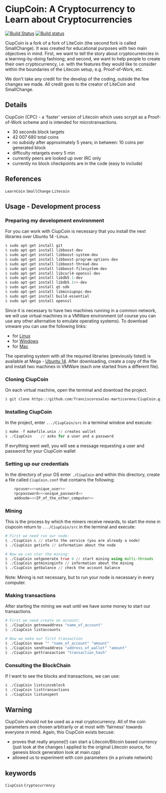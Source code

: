 # CiupCoin: A Cryptocurrency to Learn about Cryptocurrencies

[![Build Status](https://travis-ci.org/ChrisRackauckas/ExamplePackage.jl.svg?branch=master)](https://travis-ci.org/ChrisRackauckas/ExamplePackage.jl)
[![Build status](https://ci.appveyor.com/api/projects/status/9iuvdt0j0mw6au0k?svg=true)](https://ci.appveyor.com/project/ChrisRackauckas/examplepackage-jl)

CiupCoin is a fork of a fork of LiteCoin  (the second fork is called SmallChange). It was created for educational purposes with two main objectives in mind. First, we want to tell the story about cryptocurrencies in a learning-by-doing fashiong; and second, we want to help people to create their own cryptocurrency, i.e. with the features they would like to consider within the boundaries of the Litecoin setup, e.g. Proof-of-Work, etc.  

We don't take any credit for the develop of the coding, outside the few changes we made. All credit goes to the creator of LiteCoin and SmallChange.

## Details
CiupCoin (CPC) - a 'faster' version of Litecoin which uses scrypt as a Proof-of-Work scheme and is intended for microtransactions.

 - 30 seconds block targets
 - 42 007 680 total coins
 - no subsidy after approximately 5 years;
    in between: 10 coins per generated block
 - difficulty retargets every 5 min
 - currently peers are looked up over IRC only
 - currently no block checkpoints are in the code (easy to include)

## References
`LearnCoin`
`SmallChange`
`Litecoin`

## Usage - Development process

### Preparing my development environment

For you can work with CiupCoin is necessary that you install the next libraries over Ubuntu 14 -Linux.

```julia
$ sudo apt-get install git
$ sudo apt-get install libboost-dev
$ sudo apt-get install libboost-system-dev
$ sudo apt-get install libboost-program-options-dev
$ sudo apt-get install libboost-thread-dev
$ sudo apt-get install libboost-filesystem-dev
$ sudo apt-get install libcurl4-openssl-dev
$ sudo apt-get install libdb5.1-dev
$ sudo apt-get install libdb5.1++-dev
$ sudo apt-get install qt-sdk
$ sudo apt-get install libminiupnpc-dev
$ sudo apt-get install build-essential
$ sudo apt-get install openssl
```

Since it is necessary to have two machines running in a common network, we will use virtual machines in a VMWare environment (of course you can use any other alternative to emulate operating systems). To download vmware you can use the following links:
- for [Linux][Linux]
- for [Windows][Windows]
- for [Mac][Mac]

The operating system with all the required libraries (previously listed) is available at Mega - [Ubuntu 14][Ubuntu 14]. After downloading,  create a copy of the file and install two machines in VMWare (each one started from a different file). 

### Cloning CiupCoin
On each virtual machine, open the terminal and download the project.
```julia
$ git clone https://github.com/franciscorosales-marticorena/CiupCoin.git
```

### Installing CiupCoin
In the project, enter `.../CiupCoin/src` in a terminal window and execute:
```julia
$ make -f makefile.unix	// creates wallet
$ ./CiupCoin	// asks for a user and a password
```
If evrything went well, you will see a message requesting a user and password for your CiupCoin wallet

### Setting up our credentials
In the directory of your OS enter  `./CiupCoin` and within this directory, create a file called `CiupCoin.conf` that contains the following:
```julia
	rpcuser=<<unique_user>>
	rpcpassword=<<unique_password>>
	addnode=<<IP_of_the_other_computer>>
```

### Mining
This is the process by which the miners receive rewards, to start the mine in ciupcoin return to `.../CiupCoin/src` in the terminal and execute:
```julia
# First we need run our node:
$ ./CiupCoin & // starts the service (you are already a node)
$ ./CiupCoin getinfo // information about the node

# Now we can star the mining:
$ ./CiupCoin setgenerate true 4 // start mining using multi-threads
$ ./CiupCoin getmininginfo // information about the mining
$ ./CiupCoin getbalance // check the account balance
```
Note: Mining is not necessary, but to run your node is necessary in every computer.

### Making transactions
After starting the mining we wait until we have some money to start our transactions.
```julia
# First we need create an account:
$ ./CiupCoin getnewaddress "name_of_account"
$ ./CiupCoin listaccounts

# Now we make our first transaction
$ ./CiupCoin move "" "name_of_account" "amount"
$ ./CiupCoin sendtoaddress "address_of_wallet" "amount"
$ ./CiupCoin gettransaction "transaction_hash"
```
### Consulting the BlockChain
If I want to see the blocks and transactions, we can use:
```julia
$ ./CiupCoin listsinceblock
$ ./CiupCoin listtransactions
$ ./CiupCoin listunspent
```

## Warning
CiupCoin should not be used as a real cryptocurrency. All of the coin parameters are chosen arbitrarily or at most with 'fairness' towards everyone in mind. Again, this CiupCoin exists becuse:
 -  proves that really anyone(!) can start a Litecoin/Bitcoin based currency (just look at the changes I applied to the original Litecoin source, for genesis block generation look at main.cpp)
 - allowed us to experiment with coin parameters (in a private network)

## keywords
`CiupCoin`
`Cryptocurrency`


[Linux]:https://www.vmware.com/products/workstation-for-linux.html
[Windows]:https://www.vmware.com/products/workstation.html
[Mac]:https://www.vmware.com/products/fusion.html
[Ubuntu 14]:https://mega.nz/#!5vpFWCZS!lfyKNxBqTHriyihUsrMtVtPE2tX3CmhKTBMWnDJ0-bQ
